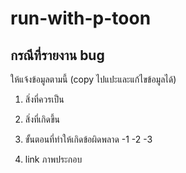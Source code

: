 # run-with-p-toon

## กรณีที่รายงาน bug 

ให้แจ้งข้อมูลตามนี้ (copy ไปแปะและแก้ไขข้อมูลได้)

1. สิ่งที่ควรเป็น
2. สิ่งที่เกิดขึ้น

3. ขั้นตอนที่ทำให้เกิดข้อผิดพลาด
-1
-2
-3

4. link ภาพประกอบ
